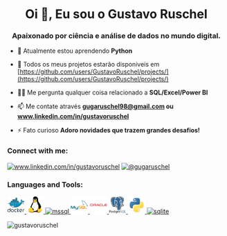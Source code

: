 <h1 align="center">Oi 👋, Eu sou o Gustavo Ruschel</h1>
<h3 align="center">Apaixonado por ciência e análise de dados no mundo digital.</h3>

- 🌱 Atualmente estou aprendendo **Python**

- 📄 Todos os meus projetos estarão disponiveis em [https://github.com/users/GustavoRuschel/projects/](https://github.com/users/GustavoRuschel/projects/)

- 👩‍💻 Me pergunta qualquer coisa relacionado a **SQL/Excel/Power BI**

- 📫 Me contate através **gugaruschel98@gmail.com ou www.linkedin.com/in/gustavoruschel**

- ⚡ Fato curioso **Adoro novidades que trazem grandes desafios!**

<h3 align="left">Connect with me:</h3>
<p align="left">
<a href="https://linkedin.com/in/www.linkedin.com/in/gustavoruschel" target="blank"><img align="center" src="https://raw.githubusercontent.com/rahuldkjain/github-profile-readme-generator/master/src/images/icons/Social/linked-in-alt.svg" alt="www.linkedin.com/in/gustavoruschel" height="30" width="40" /></a>
<a href="https://instagram.com/@gugaruschel" target="blank"><img align="center" src="https://raw.githubusercontent.com/rahuldkjain/github-profile-readme-generator/master/src/images/icons/Social/instagram.svg" alt="@gugaruschel" height="30" width="40" /></a>
</p>

<h3 align="left">Languages and Tools:</h3>
<p align="left"> <a href="https://www.docker.com/" target="_blank" rel="noreferrer"> <img src="https://raw.githubusercontent.com/devicons/devicon/master/icons/docker/docker-original-wordmark.svg" alt="docker" width="40" height="40"/> </a> <a href="https://www.linux.org/" target="_blank" rel="noreferrer"> <img src="https://raw.githubusercontent.com/devicons/devicon/master/icons/linux/linux-original.svg" alt="linux" width="40" height="40"/> </a> <a href="https://www.microsoft.com/en-us/sql-server" target="_blank" rel="noreferrer"> <img src="https://www.svgrepo.com/show/303229/microsoft-sql-server-logo.svg" alt="mssql" width="40" height="40"/> </a> <a href="https://www.mysql.com/" target="_blank" rel="noreferrer"> <img src="https://raw.githubusercontent.com/devicons/devicon/master/icons/mysql/mysql-original-wordmark.svg" alt="mysql" width="40" height="40"/> </a> <a href="https://www.oracle.com/" target="_blank" rel="noreferrer"> <img src="https://raw.githubusercontent.com/devicons/devicon/master/icons/oracle/oracle-original.svg" alt="oracle" width="40" height="40"/> </a> <a href="https://www.postgresql.org" target="_blank" rel="noreferrer"> <img src="https://raw.githubusercontent.com/devicons/devicon/master/icons/postgresql/postgresql-original-wordmark.svg" alt="postgresql" width="40" height="40"/> </a> <a href="https://www.python.org" target="_blank" rel="noreferrer"> <img src="https://raw.githubusercontent.com/devicons/devicon/master/icons/python/python-original.svg" alt="python" width="40" height="40"/> </a> <a href="https://www.sqlite.org/" target="_blank" rel="noreferrer"> <img src="https://www.vectorlogo.zone/logos/sqlite/sqlite-icon.svg" alt="sqlite" width="40" height="40"/> </a> </p>

<p><img align="center" src="https://github-readme-stats.vercel.app/api/top-langs?username=gustavoruschel&show_icons=true&locale=en&layout=compact" alt="gustavoruschel" /></p>



<!---
- 👋 Olá, Eu sou  @GustavoRuschel
- 👀 I’m interested in ...
- 🌱 I’m currently learning ...
- 💞️ I’m looking to collaborate on ...
- 📫 How to reach me ...
- 😄 Pronouns: ...
- ⚡ Fun fact: ...

GustavoRuschel/GustavoRuschel is a ✨ special ✨ repository because its `README.md` (this file) appears on your GitHub profile.
You can click the Preview link to take a look at your changes.
--->
